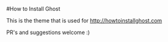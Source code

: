 #How to Install Ghost

This is the theme that is used for http://howtoinstallghost.com

PR's and suggestions welcome :)